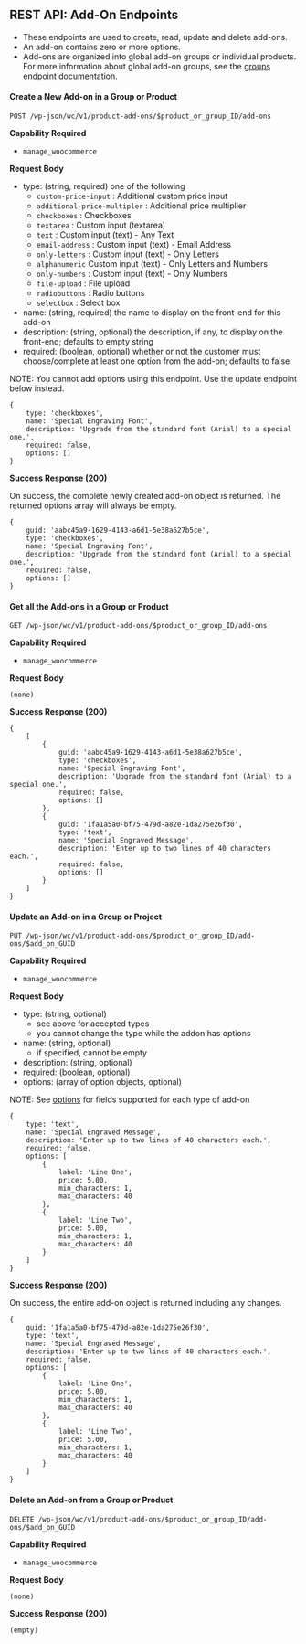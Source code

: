 ## REST API: Add-On Endpoints

* These endpoints are used to create, read, update and delete add-ons.
* An add-on contains zero or more options.
* Add-ons are organized into global add-on groups or individual products. For more information about global add-on groups, see the [groups](groups.md) endpoint documentation.

#### Create a New Add-on in a Group or Product

`POST /wp-json/wc/v1/product-add-ons/$product_or_group_ID/add-ons`

**Capability Required**

* `manage_woocommerce`

**Request Body**

- type: (string, required) one of the following
    - `custom-price-input` : Additional custom price input
    - `additional-price-multipler` : Additional price multiplier
    - `checkboxes` : Checkboxes 
    - `textarea` : Custom input (textarea)
    - `text` : Custom input (text) - Any Text
    - `email-address` : Custom input (text) - Email Address
    - `only-letters` : Custom input (text) - Only Letters
    - `alphanumeric` Custom input (text) - Only Letters and Numbers
    - `only-numbers` : Custom input (text) - Only Numbers
    - `file-upload` : File upload
    - `radiobuttons` : Radio buttons
    - `selectbox` : Select box
- name: (string, required) the name to display on the front-end for this add-on
- description: (string, optional) the description, if any, to display on the front-end; defaults to empty string
- required: (boolean, optional) whether or not the customer must choose/complete at least one option from the add-on; defaults to false

NOTE: You cannot add options using this endpoint. Use the update endpoint below instead.

```
{
	type: 'checkboxes',
	name: 'Special Engraving Font',
	description: 'Upgrade from the standard font (Arial) to a special one.',
	required: false,
	options: []
}
```

**Success Response (200)**

On success, the complete newly created add-on object is returned. The returned options array will always be empty.

```
{
	guid: 'aabc45a9-1629-4143-a6d1-5e38a627b5ce',
	type: 'checkboxes',
	name: 'Special Engraving Font',
	description: 'Upgrade from the standard font (Arial) to a special one.',
	required: false,
	options: []
}
```


#### Get all the Add-ons in a Group or Product

`GET /wp-json/wc/v1/product-add-ons/$product_or_group_ID/add-ons`

**Capability Required**

* `manage_woocommerce`

**Request Body**

```
(none)
```

**Success Response (200)**

```
{
	[
		{
			guid: 'aabc45a9-1629-4143-a6d1-5e38a627b5ce',
			type: 'checkboxes',
			name: 'Special Engraving Font',
			description: 'Upgrade from the standard font (Arial) to a special one.',
			required: false,
			options: []
		},
		{
			guid: '1fa1a5a0-bf75-479d-a82e-1da275e26f30',
			type: 'text',
			name: 'Special Engraved Message',
			description: 'Enter up to two lines of 40 characters each.',
			required: false,
			options: []
		}
	]
}
```

#### Update an Add-on in a Group or Project

`PUT /wp-json/wc/v1/product-add-ons/$product_or_group_ID/add-ons/$add_on_GUID`

**Capability Required**

* `manage_woocommerce`

**Request Body**

- type: (string, optional)
    - see above for accepted types
    - you cannot change the type while the addon has options
- name: (string, optional)
    - if specified, cannot be empty
- description: (string, optional)
- required: (boolean, optional)
- options: (array of option objects, optional)

NOTE: See [options](options.md) for fields supported for each type of add-on

```
{
	type: 'text',
	name: 'Special Engraved Message',
	description: 'Enter up to two lines of 40 characters each.',
	required: false,
	options: [
		{
			label: 'Line One',
			price: 5.00,
			min_characters: 1,
			max_characters: 40
		},
		{
			label: 'Line Two',
			price: 5.00,
			min_characters: 1,
			max_characters: 40
		}
	]
}
```

**Success Response (200)**

On success, the entire add-on object is returned including any changes.

```
{
	guid: '1fa1a5a0-bf75-479d-a82e-1da275e26f30',
	type: 'text',
	name: 'Special Engraved Message',
	description: 'Enter up to two lines of 40 characters each.',
	required: false,
	options: [
		{
			label: 'Line One',
			price: 5.00,
			min_characters: 1,
			max_characters: 40
		},
		{
			label: 'Line Two',
			price: 5.00,
			min_characters: 1,
			max_characters: 40
		}
	]
}
```

#### Delete an Add-on from a Group or Product

`DELETE /wp-json/wc/v1/product-add-ons/$product_or_group_ID/add-ons/$add_on_GUID`

**Capability Required**

* `manage_woocommerce`

**Request Body**

```
(none)
```

**Success Response (200)**

```
(empty)
```

